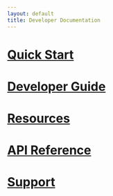 ```yaml
---
layout: default
title: Developer Documentation
---
```


# [Quick Start](./quick-start/)
# [Developer Guide](./developer-guide/)
# [Resources](./resources/)
# [API Reference](./api/)
# [Support](./support/)
